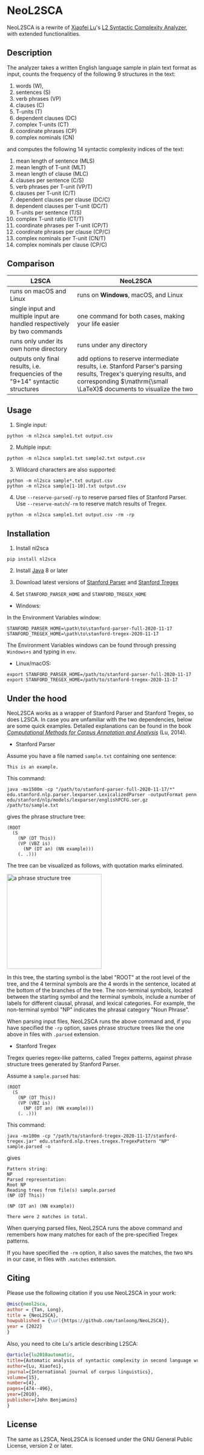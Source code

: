 NeoL2SCA
==========

NeoL2SCA is a rewrite of [Xiaofei Lu](http://personal.psu.edu/xxl13/index.html)'s [L2 Syntactic Complexity Analyzer](http://personal.psu.edu/xxl13/downloads/l2sca.html), with extended functionalities.

## Description

The analyzer takes a written English language
sample in plain text format as input,
counts the frequency of the following 9
structures in the text:
1. words (W),
2. sentences (S)
3. verb phrases (VP)
4. clauses (C)
5. T-units (T)
6. dependent clauses (DC)
7. complex T-units (CT)
8. coordinate phrases (CP)
9. complex nominals (CN)

and computes the following
14 syntactic complexity indices of the text:
1. mean length of sentence (MLS)
2. mean length of T-unit (MLT)
3. mean length of clause (MLC)
4. clauses per sentence (C/S)
5. verb phrases per T-unit (VP/T)
6. clauses per T-unit (C/T)
7. dependent clauses per clause (DC/C)
8. dependent clauses per T-unit (DC/T)
9. T-units per sentence (T/S)
10. complex T-unit ratio (CT/T)
11. coordinate phrases per T-unit (CP/T)
12. coordinate phrases per clause (CP/C)
13. complex nominals per T-unit (CN/T)
14. complex nominals per clause (CP/C)

## Comparison

| L2SCA | NeoL2SCA |
|-|-|
| runs on macOS and Linux | runs on **Windows**, macOS, and Linux |
| single input and multiple input are handled respectively by two commands | one command for both cases, making your life easier |
| runs only under its own home directory | runs under any directory |
| outputs only final results, i.e. frequencies of the "9+14" syntactic structures | add options to reserve intermediate results, i.e. Stanford Parser's parsing results, Tregex's querying results, and corresponding $\mathrm{\small \LaTeX}$ documents to visualize the two |

## Usage

1. Single input:
```
python -m nl2sca sample1.txt output.csv
```

2. Multiple input:
```
python -m nl2sca sample1.txt sample2.txt output.csv
```

3. Wildcard characters are also supported:
```
python -m nl2sca sample*.txt output.csv
python -m nl2sca sample[1-10].txt output.csv
```

4. Use 
`--reserve-parsed`/`-rp` to reserve parsed files of Stanford Parser. Use `--reserve-match`/`-rm`
 to reserve match results of Tregex.

```
python -m nl2sca sample1.txt output.csv -rm -rp
```

## Installation

1. Install nl2sca
```
pip install nl2sca
```

2. Install [Java](https://www.java.com/en/download) 8 or later

3. Download latest versions of [Stanford Parser](https://nlp.stanford.edu/software/lex-parser.shtml#Download) and [Stanford Tregex](https://nlp.stanford.edu/software/tregex.html#Download)

4. Set `STANFORD_PARSER_HOME` and `STANFORD_TREGEX_HOME`

+ Windows:

In the Environment Variables window:

```
STANFORD_PARSER_HOME=\path\to\stanford-parser-full-2020-11-17
STANFORD_TREGEX_HOME=\path\to\stanford-tregex-2020-11-17
```

The Environment Variables windows can be found through 
pressing `Windows+s` and typing in `env`.

+ Linux/macOS:

```
export STANFORD_PARSER_HOME=/path/to/stanford-parser-full-2020-11-17
export STANFORD_TREGEX_HOME=/path/to/stanford-tregex-2020-11-17
```

## Under the hood

NeoL2SCA works as a wrapper of Stanford Parser and Stanford Tregex, so does L2SCA.
In case you are unfamiliar with the two dependencies, below are some quick examples.
Detailed explanations can be found in the book [*Computational Methods for Corpus Annotation and Analysis*](https://sci-hub.wf/10.1007/978-94-017-8645-4) (Lu, 2014).

+ Stanford Parser

Assume you have a file named `sample.txt` containing one sentence:

```
This is an example.
```

This command:

```
java -mx1500m -cp "/path/to/stanford-parser-full-2020-11-17/*" edu.stanford.nlp.parser.lexparser.LexicalizedParser -outputFormat penn edu/stanford/nlp/models/lexparser/englishPCFG.ser.gz /path/to/sample.txt
```

gives the phrase structure tree:

```
(ROOT
  (S
    (NP (DT This))
    (VP (VBZ is)
      (NP (DT an) (NN example)))
    (. .)))
```

The tree can be visualized as follows, with quotation marks eliminated.

<img src="https://github.com/tanloong/NeoL2SCA/blob/master/nl2sca/src/a-phrase-structure-tree.png?raw=true" alt="a phrase structure tree" width="250">

In this tree,
the starting symbol is the label "ROOT" at the root level of the tree,
and the 4 terminal symbols are the 4 words in the sentence,
located at the bottom of the branches of the tree.
The non-terminal symbols,
located between the starting symbol and the terminal symbols,
include a number of labels for different clausal,
phrasal,
and lexical categories.
For example, the non-terminal symbol "NP" indicates the phrasal category "Noun Phrase".

When parsing input files, NeoL2SCA runs the above command and,
if you have specified the `-rp` option,
saves phrase structure trees like the one above in files with `.parsed` extension.

+ Stanford Tregex

Tregex queries regex-like patterns, called Tregex patterns,
against phrase structure trees generated by Stanford Parser.

Assume a `sample.parsed` has:

```
(ROOT
  (S
    (NP (DT This))
    (VP (VBZ is)
      (NP (DT an) (NN example)))
    (. .)))
```

This command:
```
java -mx100m -cp "/path/to/stanford-tregex-2020-11-17/stanford-tregex.jar" edu.stanford.nlp.trees.tregex.TregexPattern "NP" sample.parsed -o
```

gives

```
Pattern string:
NP
Parsed representation:
Root NP
Reading trees from file(s) sample.parsed
(NP (DT This))

(NP (DT an) (NN example))

There were 2 matches in total.
```

When querying parsed files,
NeoL2SCA runs the above command and remembers how many matches 
for each of the pre-specified Tregex patterns.

If you have specified the `-rm` option,
it also saves the matches,
the two `NP`s in our case,
in files with `.matches` extension.

<!--
The output of NeoL2SCA ...

The full download of TeX Live is quite large and time-consuming.

You can compile them online using [Overleaf](https://www.overleaf.com/project).
-->

## Citing

Please use the following citation if you use NeoL2SCA in your work:
```BibTeX
@misc{neol2sca,
author = {Tan, Long},
title = {NeoL2SCA},
howpublished = {\url{https://github.com/tanloong/NeoL2SCA}},
year = {2022}
}
```

Also, you need to cite Lu's article describing L2SCA:

```BibTeX
@article{lu2010automatic,
title={Automatic analysis of syntactic complexity in second language writing},
author={Lu, Xiaofei},
journal={International journal of corpus linguistics},
volume={15},
number={4},
pages={474--496},
year={2010},
publisher={John Benjamins}
}
```

## License
The same as L2SCA, NeoL2SCA is licensed under the GNU General Public License, version 2 or later.
